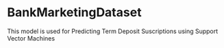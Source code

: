 # BankMarketingDataset
This model is used for Predicting Term Deposit Suscriptions using Support Vector Machines
